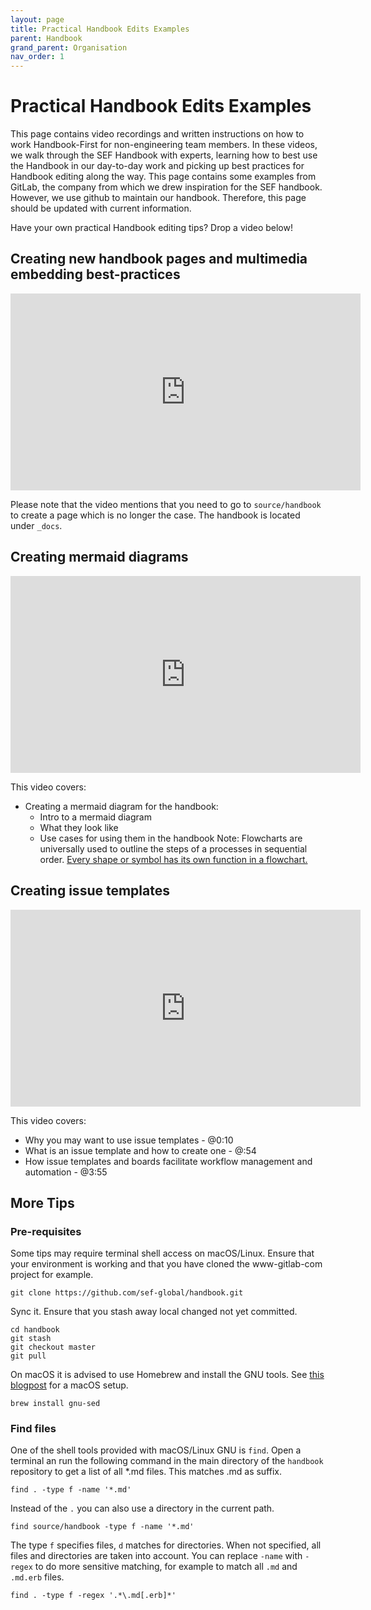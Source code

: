 ```yaml
---
layout: page
title: Practical Handbook Edits Examples
parent: Handbook
grand_parent: Organisation
nav_order: 1
---
```


# Practical Handbook Edits Examples

This page contains video recordings and written instructions on how to work Handbook-First for non-engineering team members. In these videos, we walk through the SEF Handbook with experts, learning how to best use the Handbook in our day-to-day work and picking up best practices for Handbook editing along the way. This page contains some examples from GitLab, the company from which we drew inspiration for the SEF handbook. However, we use github to maintain our handbook. Therefore, this page should be updated with current information.

Have your own practical Handbook editing tips? Drop a video below!

## Creating new handbook pages and multimedia embedding best-practices

<iframe width="560" height="315" src="https://www.youtube.com/embed/hQgS97M8abc" title="YouTube video player" frameborder="0" allow="accelerometer; autoplay; clipboard-write; encrypted-media; gyroscope; picture-in-picture" allowfullscreen></iframe>

Please note that the video mentions that you need to go to `source/handbook` to create a page which is no longer the case. The handbook is located under `_docs`.

## Creating mermaid diagrams

<iframe width="560" height="315" src="https://www.youtube.com/embed/SQ9QmuTHuSI" title="YouTube video player" frameborder="0" allow="accelerometer; autoplay; clipboard-write; encrypted-media; gyroscope; picture-in-picture" allowfullscreen></iframe>

This video covers:

- Creating a mermaid diagram for the handbook:
	- Intro to a mermaid diagram
	- What they look like
	- Use cases for using them in the handbook
Note: Flowcharts are universally used to outline the steps of a processes in sequential order. [Every shape or symbol has its own function in a flowchart.](https://www.lucidchart.com/pages/flowchart-symbols-meaning-explained)

## Creating issue templates

<iframe width="560" height="315" src="https://www.youtube.com/embed/ObNWS3trqIY" title="YouTube video player" frameborder="0" allow="accelerometer; autoplay; clipboard-write; encrypted-media; gyroscope; picture-in-picture" allowfullscreen></iframe>

This video covers:

- Why you may want to use issue templates - @0:10
- What is an issue template and how to create one - @:54
- How issue templates and boards facilitate workflow management and automation - @3:55



## More Tips
### Pre-requisites
Some tips may require terminal shell access on macOS/Linux. Ensure that your environment is working and that you have cloned the www-gitlab-com project for example.
```
git clone https://github.com/sef-global/handbook.git
```
Sync it. Ensure that you stash away local changed not yet committed.

```
cd handbook
git stash
git checkout master
git pull
```
On macOS it is advised to use Homebrew and install the GNU tools. See [this blogpost](https://about.gitlab.com/blog/2020/04/17/dotfiles-document-and-automate-your-macbook-setup/) for a macOS setup.

```
brew install gnu-sed
```

### Find files
One of the shell tools provided with macOS/Linux GNU is `find`. Open a terminal an run the following command in the main directory of the `handbook` repository to get a list of all *.md files. This matches .md as suffix.
```
find . -type f -name '*.md'
```
Instead of the `.` you can also use a directory in the current path.
```
find source/handbook -type f -name '*.md'
```
The type `f` specifies files, `d` matches for directories. When not specified, all files and directories are taken into account.
You can replace `-name` with `-regex` to do more sensitive matching, for example to match all `.md` and `.md.erb` files.
```
find . -type f -regex '.*\.md[.erb]*'
```
